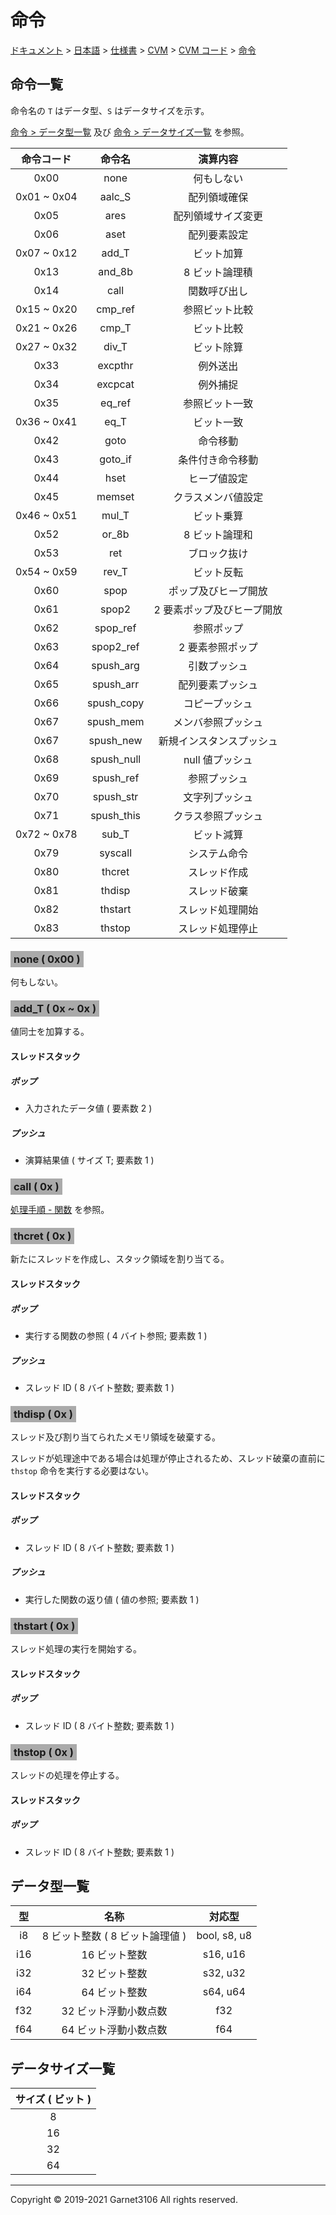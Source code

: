 # 命令

[ドキュメント](../../../../../index.md) > [日本語](../../../../index.md) > [仕様書](../../../index.md) > [CVM](../../index.md) > [CVM コード](../index.md) > [命令](./index.md)

## 命令一覧

命令名の `T` はデータ型、`S` はデータサイズを示す。

[命令 > データ型一覧](./index.md#データ型一覧) 及び [命令 > データサイズ一覧](./index.md#データサイズ一覧) を参照。

|命令コード|命令名|演算内容|
|:-:|:-:|:-:|
|0x00|none|何もしない|
|0x01 ~ 0x04|aalc_S|配列領域確保|
|0x05|ares|配列領域サイズ変更|
|0x06|aset|配列要素設定|
|0x07 ~ 0x12|add_T|ビット加算|
|0x13|and_8b|8 ビット論理積|
|0x14|call|関数呼び出し|
|0x15 ~ 0x20|cmp_ref|参照ビット比較|
|0x21 ~ 0x26|cmp_T|ビット比較|
|0x27 ~ 0x32|div_T|ビット除算|
|0x33|excpthr|例外送出|
|0x34|excpcat|例外捕捉|
|0x35|eq_ref|参照ビット一致|
|0x36 ~ 0x41|eq_T|ビット一致|
|0x42|goto|命令移動|
|0x43|goto_if|条件付き命令移動|
|0x44|hset|ヒープ値設定|
|0x45|memset|クラスメンバ値設定|
|0x46 ~ 0x51|mul_T|ビット乗算|
|0x52|or_8b|8 ビット論理和|
|0x53|ret|ブロック抜け|
|0x54 ~ 0x59|rev_T|ビット反転|
|0x60|spop|ポップ及びヒープ開放|
|0x61|spop2|2 要素ポップ及びヒープ開放|
|0x62|spop_ref|参照ポップ|
|0x63|spop2_ref|2 要素参照ポップ|
|0x64|spush_arg|引数プッシュ|
|0x65|spush_arr|配列要素プッシュ|
|0x66|spush_copy|コピープッシュ|
|0x67|spush_mem|メンバ参照プッシュ|
|0x67|spush_new|新規インスタンスプッシュ|
|0x68|spush_null|null 値プッシュ|
|0x69|spush_ref|参照プッシュ|
|0x70|spush_str|文字列プッシュ|
|0x71|spush_this|クラス参照プッシュ|
|0x72 ~ 0x78|sub_T|ビット減算|
|0x79|syscall|システム命令|
|0x80|thcret|スレッド作成|
|0x81|thdisp|スレッド破棄|
|0x82|thstart|スレッド処理開始|
|0x83|thstop|スレッド処理停止|

<style>
/* 命令のタイトルに使用する */

span.instTitle {
    background-color: #aaaaaa;
    padding: 3px 5px;
}
</style>

### <span class="instTitle">none ( 0x00 )</span>

何もしない。

### <span class="instTitle">add_T ( 0x ~ 0x )</span>

値同士を加算する。

#### スレッドスタック

##### ポップ

- 入力されたデータ値 ( 要素数 2 )

##### プッシュ

- 演算結果値 ( サイズ T; 要素数 1 )

### <span class="instTitle">call ( 0x )</span>

[処理手順 - 関数](../../procs/function/index.md) を参照。

### <span class="instTitle">thcret ( 0x )</span>

新たにスレッドを作成し、スタック領域を割り当てる。

#### スレッドスタック

##### ポップ

- 実行する関数の参照 ( 4 バイト参照; 要素数 1 )

##### プッシュ

- スレッド ID ( 8 バイト整数; 要素数 1 )

### <span class="instTitle">thdisp ( 0x )</span>

スレッド及び割り当てられたメモリ領域を破棄する。

スレッドが処理途中である場合は処理が停止されるため、スレッド破棄の直前に `thstop` 命令を実行する必要はない。

#### スレッドスタック

##### ポップ

- スレッド ID ( 8 バイト整数; 要素数 1 )

##### プッシュ

- 実行した関数の返り値 ( 値の参照; 要素数 1 )

### <span class="instTitle">thstart ( 0x )</span>

スレッド処理の実行を開始する。

#### スレッドスタック

##### ポップ

- スレッド ID ( 8 バイト整数; 要素数 1 )

### <span class="instTitle">thstop ( 0x )</span>

スレッドの処理を停止する。

#### スレッドスタック

##### ポップ

- スレッド ID ( 8 バイト整数; 要素数 1 )

## データ型一覧

|型|名称|対応型|
|:-:|:-:|:-:|
|i8|8 ビット整数 ( 8 ビット論理値 )|bool, s8, u8|
|i16|16 ビット整数|s16, u16|
|i32|32 ビット整数|s32, u32|
|i64|64 ビット整数|s64, u64|
|f32|32 ビット浮動小数点数|f32|
|f64|64 ビット浮動小数点数|f64|

## データサイズ一覧

|サイズ ( ビット )|
|:-:|
|8|
|16|
|32|
|64|

---

Copyright © 2019-2021 Garnet3106 All rights reserved.
